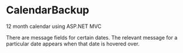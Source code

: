 # CalendarBackup
12 month calendar using ASP.NET MVC

There are message fields for certain dates. The relevant message for a particular date appears when that date is hovered over. 
